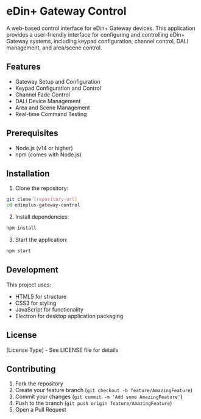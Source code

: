 # eDin+ Gateway Control

A web-based control interface for eDin+ Gateway devices. This application provides a user-friendly interface for configuring and controlling eDin+ Gateway systems, including keypad configuration, channel control, DALI management, and area/scene control.

## Features

- Gateway Setup and Configuration
- Keypad Configuration and Control
- Channel Fade Control
- DALI Device Management
- Area and Scene Management
- Real-time Command Testing

## Prerequisites

- Node.js (v14 or higher)
- npm (comes with Node.js)

## Installation

1. Clone the repository:
```bash
git clone [repository-url]
cd edinplus-gateway-control
```

2. Install dependencies:
```bash
npm install
```

3. Start the application:
```bash
npm start
```

## Development

This project uses:
- HTML5 for structure
- CSS3 for styling
- JavaScript for functionality
- Electron for desktop application packaging

## License

[License Type] - See LICENSE file for details

## Contributing

1. Fork the repository
2. Create your feature branch (`git checkout -b feature/AmazingFeature`)
3. Commit your changes (`git commit -m 'Add some AmazingFeature'`)
4. Push to the branch (`git push origin feature/AmazingFeature`)
5. Open a Pull Request 